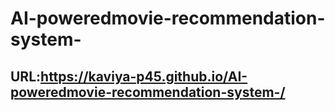 # AI-poweredmovie-recommendation-system-


## URL:https://kaviya-p45.github.io/AI-poweredmovie-recommendation-system-/
